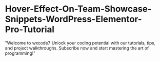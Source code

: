 # Hover-Effect-On-Team-Showcase-Snippets-WordPress-Elementor-Pro-Tutorial
"Welcome to wxcode7 Unlock your coding potential with our tutorials, tips, and project walkthroughs. Subscribe now and start mastering the art of programming!"
